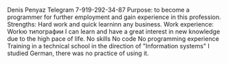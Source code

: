 Denis Penyaz
Telegram 7-919-292-34-87
Purpose: to become a programmer for further employment and gain experience in this profession. Strengths: Hard work and quick learninn any business. Work experience: Workю  типографии I can learn and have a great interest in new knowledge due to the high pace of life.
No skills
No code
No programming experience
Training in a technical school in the direction of "Information systems"
I studied German, there was no practice of using it.
